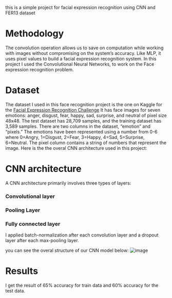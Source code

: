 this is a simple project for facial expression recognition using CNN and FER13 dataset
# Methodology
The convolution operation allows us to save on computation while working with images without compromising on the system’s accuracy. Like MLP, it uses pixel values to build a facial expression recognition system.
In this project I used the Convolutional Neural Networks, to work on the Face expression recognition problem.

# Dataset
The dataset I used in this face recognition project is the one on Kaggle for the [Facial Expression Recognition Challenge](https://www.kaggle.com/c/challenges-in-representation-learning-facial-expression-recognition-challenge/data)
It has face images for seven emotions: anger, disgust, fear, happy, sad, surprise, and neutral of pixel size 48x48. The test dataset has 28,709 samples, and the training dataset has 3,589 samples. There are two columns in the dataset, “emotion” and “pixels.” The emotions have been represented using a number from 0-6 where 0=Angry, 1=Disgust, 2=Fear, 3=Happy, 4=Sad, 5=Surprise, 6=Neutral. The pixel column contains a string of numbers that represent the image.
Here is the the overal CNN architecture used in this project:

# CNN architecture
A CNN architecture primarily involves three types of layers:
### Convolutional layer
### Pooling Layer
### Fully connected layer
I applied batch-normalization after each convolution layer and a dropout layer after each max-pooling layer.

you can see the overal structure of our CNN model below:
![image](https://user-images.githubusercontent.com/72692826/178096520-478a9ef2-60ea-48bc-8929-81688a295b37.png)

# Results
I get the result of 65% accuracy for train data and 60% accuracy for the test data. 
